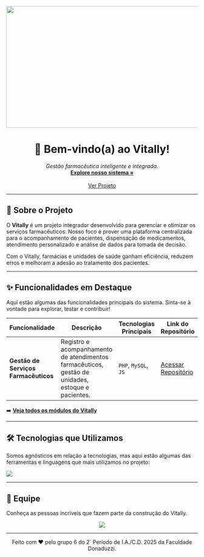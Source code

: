 <p align="center">
  <img width="1280" height="320" alt="Prioritize your health" src="https://github.com/user-attachments/assets/18489ef6-84f3-4696-948a-58c8ad5bc77b" />

</p>

<p></p>
<h1 align="center">👋 Bem-vindo(a) ao Vitally!</h1> 

<p align="center">
  <em>Gestão farmacêutica inteligente e integrada.</em>
  <br/>
  <!-- Substitua # pelo link real do seu site, se tiver -->
  <a href="#"><strong>Explore nosso sistema »</strong></a>
  <br/>
  <br/>
  <!-- Substitua # pelo link da seção desejada -->
  <a href="#-sobre-o-projeto">Ver Projeto</a>
</p>

---

## 🚀 Sobre o Projeto

O **Vitally** é um projeto integrador desenvolvido para gerenciar e otimizar os serviços farmacêuticos. Nosso foco é prover uma plataforma centralizada para o acompanhamento de pacientes, dispensação de medicamentos, atendimento personalizado e análise de dados para tomada de decisão.

Com o Vitally, farmácias e unidades de saúde ganham eficiência, reduzem erros e melhoram a adesão ao tratamento dos pacientes.

---

## ✨ Funcionalidades em Destaque

Aqui estão algumas das funcionalidades principais do sistema. Sinta-se à vontade para explorar, testar e contribuir!

| Funcionalidade       | Descrição                                         | Tecnologias Principais          | Link do Repositório                               |
|----------------------|---------------------------------------------------|---------------------------------|---------------------------------------------------|
| **Gestão de Serviços Farmacêuticos** | Registro e acompanhamento de atendimentos farmacêuticos, gestão de unidades, estoque e pacientes.| `PHP`, `MySQL`, `JS`                  | [Acessar Repositório](https://github.com/sd-plataforma-de-gestao/gestao-servicos-repo)       |    

➡️ **[Veja todos os módulos do Vitally](https://github.com/orgs/sd-plataforma-de-gestao/repositories)**

---

## 🛠️ Tecnologias que Utilizamos

Somos agnósticos em relação a tecnologias, mas aqui estão algumas das ferramentas e linguagens que mais utilizamos no projeto:

<p align="left">
  <a href="https://skillicons.dev  ">
    <!-- Adicione as tecnologias relevantes para o seu projeto -->
    <img src="https://skillicons.dev/icons?i=php,mysql,js,html,css,bootstrap&perline=8" />
  </a>
</p>

---

## 👥 Equipe

Conheça as pessoas incríveis que fazem parte da construção do Vitally.

<p align="center">
<a href="https://github.com/sd-plataforma-de-gestao/gestao-servicos-repo/graphs/contributors">
  <img src="https://contrib.rocks/image?repo=sd-plataforma-de-gestao/gestao-servicos-repo" />
</a>
</p>

---
<p align="center">
  Feito com ❤️ pelo grupo 6 do 2` Período de I.A./C.D. 2025 da Faculdade Donaduzzi.
</p>
